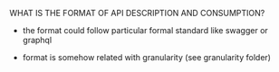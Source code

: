 WHAT IS THE FORMAT OF API DESCRIPTION AND CONSUMPTION?

* the format could follow particular formal standard like swagger or graphql

* format is somehow related with granularity (see granularity folder)